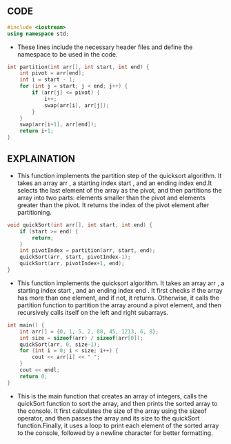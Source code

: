 ## CODE
```cpp
#include <iostream>
using namespace std;
```
* These lines include the necessary header files and define the namespace to be used in the code.
```cpp
int partition(int arr[], int start, int end) {
    int pivot = arr[end];
    int i = start - 1;
    for (int j = start; j < end; j++) {
        if (arr[j] <= pivot) {
            i++;
            swap(arr[i], arr[j]);
        }
    }
    swap(arr[i+1], arr[end]);
    return i+1;
}
```
## EXPLAINATION
* This function implements the partition step of the quicksort algorithm. It takes an array arr , a starting index start , and an ending index end.It selects the last element of the array as the pivot, and then partitions the array into two parts: elements smaller than the pivot and elements greater than the pivot. It returns the index of the pivot element after partitioning.

```cpp
void quickSort(int arr[], int start, int end) {
    if (start >= end) {
        return;
    }
    int pivotIndex = partition(arr, start, end);
    quickSort(arr, start, pivotIndex-1);
    quickSort(arr, pivotIndex+1, end);
}
```
* This function implements the quicksort algorithm. It takes an array arr , a starting index start , and an ending index end . It first checks if the array has more than one element, and if not, it returns. Otherwise, it calls the partition function to partition the array around a pivot element, and then recursively calls itself on the left and right subarrays.
```cpp
int main() {
    int arr[] = {0, 1, 5, 2, 88, 45, 1213, 6, 8};
    int size = sizeof(arr) / sizeof(arr[0]);
    quickSort(arr, 0, size-1);
    for (int i = 0; i < size; i++) {
        cout << arr[i] << " ";
    }
    cout << endl;
    return 0;
}
```
* This is the main function that creates an array of integers, calls the quickSort  function to sort the array, and then prints the sorted array to the  console. It first calculates the size of the array using the sizeof  operator, and then passes the array and its size to the quickSort  function.Finally, it uses a loop to print each element of the sorted array to the console, followed by a newline character for better formatting.
